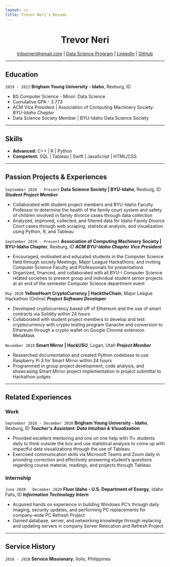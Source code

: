 ```yaml
---
layout: cv
title: Trevor Neri's Resume
---
```


<center>

# Trevor Neri

<div id="webaddress">
<a href="triborneri@gmail.com">triborneri@gmail.com</a>
| <a href="https://byuidatascience.github.io/development.html">Data Science Program</a>
| <a href="www.linkedin.com/in/trevorneri">LinkedIn</a>
| <a href="https://github.com/TNeri1">GitHub</a>
</div>

</center>
<!-- https://www.monique.tech/the-art-of-markdown -->

- - -

## Education

`2019 - 2022`
__Brigham Young University - Idaho__, Rexburg, ID

- BS Computer Science - Minor: Data Science
- Cumulative GPA - 3.773
- ACM Vice President | Association of Computing Machinery Society: *BYU-Idaho Chapter*
- Data Science Society Member | BYU-Idaho Data Science Society

- - -

## Skills 

* __Advanced:__ C++ | R | Python 
* __Competent:__ SQL | Tableau | Swift | JavaScript | HTML/CSS

- - -

## Passion Projects & Experiences

`September 2020 - Present`
__Data Science Society | BYU-Idaho__, Rexburg, ID
___Student Project Member___

* Collaborated with student project members and BYU-Idaho Faculty Professor to determine the health of the family court system and safety of children involved in family divorce cases through data collection 
* Analyzed, improved, collected, and filtered data for Idaho Family Divorce Court cases through web scraping, statistical analysis, and visualization using Python, R, and Tableau

`September 2019 - Present`
__Association of Computing Machinery Society | BYU-Idaho Chapter__, Rexburg, ID
___ACM BYU-Idaho Chapter Vice President___

* Encouraged, motivated and educated students in the Computer Science field through society 
Meetings, Major League Hackathons, and inviting Computer Science Faculty and Professionals for presentations
* Organized, financed, and collaborated with all BYU-I Computer Science related societies to present group and individual student senior projects at an end of the semester Computer Science department event

`May 2020`
__YellowHeart CryptoCurrency | HacktheChain__, Major League Hackathon (Online)
___Project Software Developer___

* Developed cryptocurrency based off of Ethereum and the use of smart contracts via Solidity within 24 hours
* Collaborated with student project members to develop and test cryptocurrency with crypto testing program Ganache and conversion to Ethereum through a crypto wallet on Google Chrome extension MetaMask

`November 2019`
__Smart Mirror | HackUSU__, Logan, Utah
___Project Member___

* Researched documentation and created Python codebase to use Raspberry Pi 3 for Smart Mirror within 24 hours
* Programmed in group project development, code analysis, and showcasing Smart Mirror project implementation in project submittal to Hackathon judges 

- - -

## Related Experiences

### Work

`September 2020 - December 2020`
__Brigham Young University - Idaho__, Rexburg, ID
___Teacher's Assistant: Data Intuition & Visualization___

* Provided excellent mentoring and one on one help with 11+ students daily to think outside the box and use statistical analysis to come up with impactful data visualizations through the use of Tableau
* Exercised communication skills via Microsoft Teams and Zoom daily in providing correction and effectively answering student’s questions regarding course material, readings, and projects through Tableau


### Internship

`June 2020 - December 2020`
__Fluor Idaho - U.S. Department of Energy__, Idaho Falls, ID
___Information Technology Intern___

* Acquired hands on experience in building Windows PC’s through daily imaging, security updates, and    performing PC replacements for company-wide PC Refresh Project
* Gained database, server, and networking knowledge through replacing and updating servers in company Server Relocation and Refresh Project

- - -

## Service History

`2016 - 2018`
__Service Missionary__, Iloilo, Philippines



<!-- ### Footer

Last updated: Dec 2020 -->


